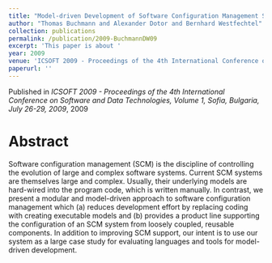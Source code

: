 ```yaml
---
title: "Model-driven Development of Software Configuration Management Systems - A Case Study in Model-driven Engineering"
author: "Thomas Buchmann and Alexander Dotor and Bernhard Westfechtel"
collection: publications
permalink: /publication/2009-BuchmannDW09
excerpt: 'This paper is about '
year: 2009
venue: 'ICSOFT 2009 - Proceedings of the 4th International Conference on Software and Data Technologies, Volume 1, Sofia, Bulgaria, July 26-29, 2009'
paperurl: ''
---
```


Published in *ICSOFT 2009 - Proceedings of the 4th International Conference on Software and Data Technologies, Volume 1, Sofia, Bulgaria, July 26-29, 2009*, 2009

Abstract
=====

Software configuration management (SCM) is the discipline of controlling the evolution of large and complex software systems. Current SCM systems are themselves large and complex. Usually, their underlying models are hard-wired into the program code, which is written manually. In contrast, we present a modular and model-driven approach to software configuration management which (a) reduces development effort by replacing coding with creating executable models and (b) provides a product line supporting the configuration of an SCM system from loosely coupled, reusable components. In addition to improving SCM support, our intent is to use our system as a large case study for evaluating languages and tools for model-driven development.